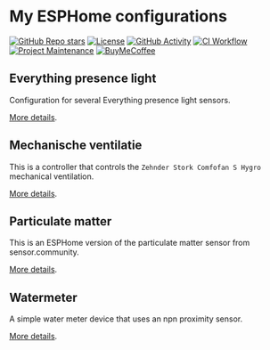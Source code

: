 # My ESPHome configurations

[![GitHub Repo stars][stars-shield]][stars]
[![License][license-shield]](LICENSE)
[![GitHub Activity][commits-shield]][commits]
[![CI Workflow][ci-workflow-shield]][ci-workflow]
[![Project Maintenance][maintenance-shield]][maintainer]
[![BuyMeCoffee][buymecoffeebadge]][buymecoffee]

## Everything presence light

Configuration for several Everything presence light sensors.

[More details](docs/EPL.md).

## Mechanische ventilatie

This is a controller that controls the `Zehnder Stork Comfofan S Hygro` mechanical ventilation.

[More details](docs/MECHANISCHE_VENTILATIE.md).

## Particulate matter

This is an ESPHome version of the particulate matter sensor from sensor.community.

[More details](docs/PARTICULATE_MATTER.md).

## Watermeter

A simple water meter device that uses an npn proximity sensor.

[More details](docs/WATERMETER.md).

[buymecoffee]: https://www.buymeacoffee.com/golles
[buymecoffeebadge]: https://img.shields.io/badge/buy%20me%20a%20coffee-donate-yellow.svg?style=for-the-badge
[commits-shield]: https://img.shields.io/github/commit-activity/y/golles/ESPHome-Config.svg?style=for-the-badge
[commits]: https://github.com/golles/ESPHome-Config/commits/main
[license-shield]: https://img.shields.io/github/license/golles/ESPHome-Config.svg?style=for-the-badge
[maintainer]: https://github.com/golles
[maintenance-shield]: https://img.shields.io/badge/maintainer-golles-blue.svg?style=for-the-badge
[stars-shield]: https://img.shields.io/github/stars/golles/ESPHome-Config?style=for-the-badge
[stars]: https://github.com/golles/ESPHome-Config/stargazers
[ci-workflow-shield]: https://img.shields.io/github/actions/workflow/status/golles/ESPHome-Config/ci.yaml?style=for-the-badge
[ci-workflow]: https://github.com/golles/ESPHome-Config/actions/workflows/ci.yaml
